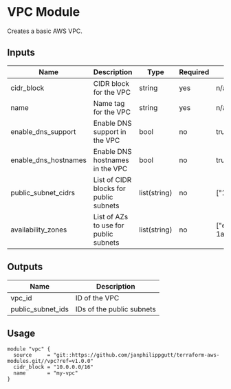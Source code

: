 # VPC Module

Creates a basic AWS VPC.

## Inputs

| Name                 | Description                                 | Type         | Required | Default         |
|----------------------|---------------------------------------------|--------------|----------|-----------------|
| cidr_block           | CIDR block for the VPC                      | string       | yes      | n/a             |
| name                 | Name tag for the VPC                        | string       | yes      | n/a             |
| enable_dns_support   | Enable DNS support in the VPC               | bool         | no       | true            |
| enable_dns_hostnames | Enable DNS hostnames in the VPC             | bool         | no       | true            |
| public_subnet_cidrs  | List of CIDR blocks for public subnets      | list(string) | no       | ["10.0.1.0/24"] |
| availability_zones   | List of AZs to use for public subnets       | list(string) | no       | ["eu-central-1a"] |


## Outputs

| Name              | Description     |
|-------------------|-----------------|
| vpc_id            | ID of the VPC   |
| public_subnet_ids | IDs of the public subnets   |


## Usage

```hcl
module "vpc" {
  source     = "git::https://github.com/janphilippgutt/terraform-aws-modules.git//vpc?ref=v1.0.0"
  cidr_block = "10.0.0.0/16"
  name       = "my-vpc"
}
```